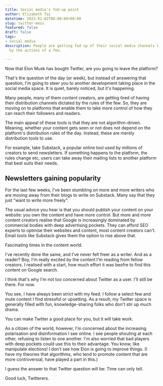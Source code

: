 ```yaml
---
title: Social media's fed-up point
author: Elizabeth Tai
datetime: 2023-01-02T00:00:00+08:00
slug: twitter-mess
featured: false
draft: false
tags:
- social media
description: People are getting fed up of their social media channels being wrecked
  by the actions of a few.

---
```

Now that Elon Musk has bought Twitter, are you going to leave the platform?

That's the question of the day (or week), but instead of answering that question, I'm going to steer you to another development taking place in the social media space. It is quiet, barely noticed, but it's happening.

Many people, many of them content creators, are getting tired of having their distribution channels dictated by the rules of the few. So, they are moving on to platforms that enable them to take more control of how they can reach their followers and readers.

The main appeal of these tools is that they are not algorithm-driven. Meaning, whether your content gets seen or not does not depend on the platform's distribution rules of the day. Instead, these are merely distribution tools to use.

For example, take Substack, a popular online tool used by millions of creators to send newsletters. If something happens to the platform, the rules change etc, users can take away their mailing lists to another platform that best suits their needs.

## Newsletters gaining popularity

For the last few weeks, I've been stumbling on more and more writers who are moving away from their blogs to write on Substack. Many say that they just "want to write more freely".

The usual advice you hear is that you should publish your content on your website: you own the content and have more control. But more and more content creators realise that Google is increasingly dominated by commercial bodies with deep advertising pockets. They can afford SEO experts to optmise their websites and content, most content creators can't. Email tools like Substack gives them the option to rise above that.

Fascinating times in the content world.

I've recently done the same, and I've never felt freer as a writer. And as a reader? Boy, I'm really excited by the content I'm reading from fellow creators. I realised with a start, how much effort it was beofre to find this content on Google search.

I think that's why I'm not too concerned about Twitter as a user. I'll still be there. For now.

You see, I have always been strict with my feed. I follow a select few and mute content I find stressful or upsetting. As a result, my Twitter space is generally filled with fun, knowledge-sharing folks who don't stir up much drama.

You can make Twitter a good place for you, but it will take work.

As a citizen of the world, however, I'm concerned about the increasing polarisation and disinformation I see online. I see people shouting at each other, refusing to listen to one another. I'm also worried that bad players with deep pockets could use this to their advantage. You know, like manipulate elections! I don't see how Elon is going to improve things. (I have my theories that algorithms, who tend to promote content that are more controversial, have played a part in this.)

I guess the answer to that Twitter question will be: Time can only tell.

Good luck, Twitterers.
